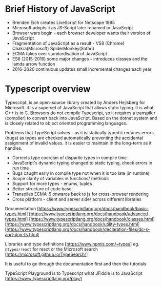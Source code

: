 # Brief History of JavaScript
- Brenden Eich creates LiveScript for Netscape 1995
- Microsoft adopts it as JS-Script later renamed to JavaScript
- Browser wars begin - each browser developer wants their version of JavaScript
- Fragmentation of JavaScript as a result - VS8 (Chrome) Chakra(Microsoft) SpiderMonkey(Safari)
- ECMA takes over standardisation of JavaScript 
- ES6 (2015-2016) some major changes - introduces classes and the lamda arrow function
- 2016-2020 continuous updates small incremental changes each year

# Typescript overview
Typescript, is an open-source library created by Anders Hejlsberg for Microsoft. It is a superset of JavaScript that allows static typing. It is what C++ is to C. Browsers do not compile Typescript, so it requires a transpiler (compiler) to convert back into JavaScript. Based on the dotnet system and is closely related to object oriented programming languages.

Problems that TypeScript solves - as it is statically typed it reduces errors (bugs) as types are checked automatically preventing the accidental assignment of invalid values. It is easier to maintain in the long-term as it handles.

- Corrects type coercian of disparite types in compile time
- JavaScript's dynamic typing changed to static typing, check errors in run time
- Bugs caught early in compile type not when it is too late (in runtime) 
- Scope clarity of variables in functions/ methods
- Support for more types - enums, tuples
- Better structure of code base
- Transpiles ECMA-6 onwards back to js for cross-browser rendering
- Cross platform - client and server side/ across different libraries

Documentation
 [https://www.typescriptlang.org/docs/handbook/basic-types.html]
 [https://www.typescriptlang.org/docs/handbook/advanced-types.html]
 [https://www.typescriptlang.org/docs/handbook/classes.html]
 [https://www.typescriptlang.org/docs/handbook/utility-types.html]
 [https://www.typescriptlang.org/docs/handbook/declaration-files/do-s-and-don-ts.html]

Libraries and type definitions [https://www.npmjs.com/~types]
eg. ```@types/react``` for react or the Microsoft search [https://microsoft.github.io/TypeSearch/]

It is useful to go through the documentation first and then the tutorials

TypeScript Playground is to Typescript what JFiddle is to JavaScript [https://www.typescriptlang.org/play/]






